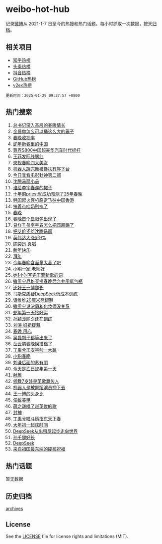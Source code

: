 # weibo-hot-hub

记录[微博](https://www.weibo.com)从 2021-1-7 日至今的热搜和热门话题。每小时抓取一次数据，按天[归档](archives)。

## 相关项目

- [知乎热榜](https://github.com/snaildev/zhihu-hot-hub)
- [头条热榜](https://github.com/snaildev/toutiao-hot-hub)
- [抖音热榜](https://github.com/snaildev/douyin-hot-hub)
- [GitHub热榜](https://github.com/snaildev/github-hot-hub)
- [v2ex热榜](https://github.com/snaildev/v2ex-hot-hub)


`更新时间：2025-01-29 09:37:57 +0800`

## 热门搜索

1. [总书记深入基层的春暖情长](https://m.weibo.cn/search?containerid=100103type%3D1%26t%3D10%26q%3D%23%E6%80%BB%E4%B9%A6%E8%AE%B0%E6%B7%B1%E5%85%A5%E5%9F%BA%E5%B1%82%E7%9A%84%E6%98%A5%E6%9A%96%E6%83%85%E9%95%BF%23&stream_entry_id=51&isnewpage=1&extparam=seat%3D1%26q%3D%2523%25E6%2580%25BB%25E4%25B9%25A6%25E8%25AE%25B0%25E6%25B7%25B1%25E5%2585%25A5%25E5%259F%25BA%25E5%25B1%2582%25E7%259A%2584%25E6%2598%25A5%25E6%259A%2596%25E6%2583%2585%25E9%2595%25BF%2523%26c_type%3D51%26dgr%3D0%26cate%3D10103%26pos%3D0%26stream_entry_id%3D51%26filter_type%3Drealtimehot%26display_time%3D1738114676%26pre_seqid%3D17381146762180109952001)
1. [金晨你怎么可以捅这么大的篓子](https://m.weibo.cn/search?containerid=100103type%3D1%26t%3D10%26q%3D%E9%87%91%E6%99%A8%E4%BD%A0%E6%80%8E%E4%B9%88%E5%8F%AF%E4%BB%A5%E6%8D%85%E8%BF%99%E4%B9%88%E5%A4%A7%E7%9A%84%E7%AF%93%E5%AD%90&stream_entry_id=31&isnewpage=1&extparam=seat%3D1%26stream_entry_id%3D31%26lcate%3D5001%26filter_type%3Drealtimehot%26q%3D%25E9%2587%2591%25E6%2599%25A8%25E4%25BD%25A0%25E6%2580%258E%25E4%25B9%2588%25E5%258F%25AF%25E4%25BB%25A5%25E6%258D%2585%25E8%25BF%2599%25E4%25B9%2588%25E5%25A4%25A7%25E7%259A%2584%25E7%25AF%2593%25E5%25AD%2590%26dgr%3D0%26realpos%3D1%26flag%3D2%26cate%3D5001%26pos%3D0%26c_type%3D31%26band_rank%3D1%26display_time%3D1738114676%26pre_seqid%3D17381146762180109952001)
1. [春晚收视率](https://m.weibo.cn/search?containerid=100103type%3D1%26t%3D10%26q%3D%E6%98%A5%E6%99%9A%E6%94%B6%E8%A7%86%E7%8E%87&stream_entry_id=31&isnewpage=1&extparam=seat%3D1%26stream_entry_id%3D31%26lcate%3D5001%26filter_type%3Drealtimehot%26q%3D%25E6%2598%25A5%25E6%2599%259A%25E6%2594%25B6%25E8%25A7%2586%25E7%258E%2587%26dgr%3D0%26realpos%3D2%26flag%3D2%26cate%3D5001%26pos%3D1%26c_type%3D31%26band_rank%3D2%26display_time%3D1738114676%26pre_seqid%3D17381146762180109952001)
1. [蛇年新春里的中国](https://m.weibo.cn/search?containerid=100103type%3D1%26t%3D10%26q%3D%23%E8%9B%87%E5%B9%B4%E6%96%B0%E6%98%A5%E9%87%8C%E7%9A%84%E4%B8%AD%E5%9B%BD%23&stream_entry_id=31&isnewpage=1&extparam=seat%3D1%26stream_entry_id%3D31%26lcate%3D5001%26filter_type%3Drealtimehot%26q%3D%2523%25E8%259B%2587%25E5%25B9%25B4%25E6%2596%25B0%25E6%2598%25A5%25E9%2587%258C%25E7%259A%2584%25E4%25B8%25AD%25E5%259B%25BD%2523%26dgr%3D0%26realpos%3D3%26flag%3D0%26cate%3D5001%26pos%3D2%26c_type%3D31%26band_rank%3D3%26display_time%3D1738114676%26pre_seqid%3D17381146762180109952001)
1. [尊界S800中国超豪华汽车时代标杆](https://m.weibo.cn/search?containerid=100103type%3D1%26t%3D10%26q%3D%23%E5%B0%8A%E7%95%8CS800%E4%B8%AD%E5%9B%BD%E8%B6%85%E8%B1%AA%E5%8D%8E%E6%B1%BD%E8%BD%A6%E6%97%B6%E4%BB%A3%E6%A0%87%E6%9D%86%23&stream_entry_id=31&isnewpage=1&extparam=seat%3D1%26stream_entry_id%3D31%26topic_ad%3D1%26lcate%3D5001%26is_ad_pos%3D1%26filter_type%3Drealtimehot%26q%3D%2523%25E5%25B0%258A%25E7%2595%258CS800%25E4%25B8%25AD%25E5%259B%25BD%25E8%25B6%2585%25E8%25B1%25AA%25E5%258D%258E%25E6%25B1%25BD%25E8%25BD%25A6%25E6%2597%25B6%25E4%25BB%25A3%25E6%25A0%2587%25E6%259D%2586%2523%26c_type%3D31%26adid%3D275160%26cate%3D5001%26pos%3D3%26band_rank%3D4%26dgr%3D0%26display_time%3D1738114676%26pre_seqid%3D17381146762180109952001)
1. [王菲发际线腮红](https://m.weibo.cn/search?containerid=100103type%3D1%26t%3D10%26q%3D%23%E7%8E%8B%E8%8F%B2%E5%8F%91%E9%99%85%E7%BA%BF%E8%85%AE%E7%BA%A2%23&stream_entry_id=31&isnewpage=1&extparam=seat%3D1%26stream_entry_id%3D31%26lcate%3D5001%26filter_type%3Drealtimehot%26q%3D%2523%25E7%258E%258B%25E8%258F%25B2%25E5%258F%2591%25E9%2599%2585%25E7%25BA%25BF%25E8%2585%25AE%25E7%25BA%25A2%2523%26dgr%3D0%26realpos%3D4%26flag%3D2%26cate%3D5001%26pos%3D4%26c_type%3D31%26band_rank%3D4%26display_time%3D1738114676%26pre_seqid%3D17381146762180109952001)
1. [央视春晚四大美女](https://m.weibo.cn/search?containerid=100103type%3D1%26t%3D10%26q%3D%23%E5%A4%AE%E8%A7%86%E6%98%A5%E6%99%9A%E5%9B%9B%E5%A4%A7%E7%BE%8E%E5%A5%B3%23&stream_entry_id=31&isnewpage=1&extparam=seat%3D1%26stream_entry_id%3D31%26lcate%3D5001%26filter_type%3Drealtimehot%26q%3D%2523%25E5%25A4%25AE%25E8%25A7%2586%25E6%2598%25A5%25E6%2599%259A%25E5%259B%259B%25E5%25A4%25A7%25E7%25BE%258E%25E5%25A5%25B3%2523%26dgr%3D0%26realpos%3D5%26flag%3D2%26cate%3D5001%26pos%3D5%26c_type%3D31%26band_rank%3D5%26display_time%3D1738114676%26pre_seqid%3D17381146762180109952001)
1. [机器人跳完舞被搀扶有序下台](https://m.weibo.cn/search?containerid=100103type%3D1%26t%3D10%26q%3D%23%E6%9C%BA%E5%99%A8%E4%BA%BA%E8%B7%B3%E5%AE%8C%E8%88%9E%E8%A2%AB%E6%90%80%E6%89%B6%E6%9C%89%E5%BA%8F%E4%B8%8B%E5%8F%B0%23&stream_entry_id=31&isnewpage=1&extparam=seat%3D1%26stream_entry_id%3D31%26lcate%3D5001%26filter_type%3Drealtimehot%26q%3D%2523%25E6%259C%25BA%25E5%2599%25A8%25E4%25BA%25BA%25E8%25B7%25B3%25E5%25AE%258C%25E8%2588%259E%25E8%25A2%25AB%25E6%2590%2580%25E6%2589%25B6%25E6%259C%2589%25E5%25BA%258F%25E4%25B8%258B%25E5%258F%25B0%2523%26dgr%3D0%26realpos%3D6%26flag%3D0%26cate%3D5001%26pos%3D6%26c_type%3D31%26band_rank%3D6%26display_time%3D1738114676%26pre_seqid%3D17381146762180109952001)
1. [今日宜看电影封神第二部](https://m.weibo.cn/search?containerid=100103type%3D1%26t%3D10%26q%3D%23%E4%BB%8A%E6%97%A5%E5%AE%9C%E7%9C%8B%E7%94%B5%E5%BD%B1%E5%B0%81%E7%A5%9E%E7%AC%AC%E4%BA%8C%E9%83%A8%23&stream_entry_id=31&isnewpage=1&extparam=seat%3D1%26stream_entry_id%3D31%26topic_ad%3D1%26lcate%3D5001%26is_ad_pos%3D1%26filter_type%3Drealtimehot%26q%3D%2523%25E4%25BB%258A%25E6%2597%25A5%25E5%25AE%259C%25E7%259C%258B%25E7%2594%25B5%25E5%25BD%25B1%25E5%25B0%2581%25E7%25A5%259E%25E7%25AC%25AC%25E4%25BA%258C%25E9%2583%25A8%2523%26c_type%3D31%26adid%3D274861%26cate%3D5001%26pos%3D7%26band_rank%3D7%26dgr%3D0%26display_time%3D1738114676%26pre_seqid%3D17381146762180109952001)
1. [沈腾马丽小品](https://m.weibo.cn/search?containerid=100103type%3D1%26t%3D10%26q%3D%E6%B2%88%E8%85%BE%E9%A9%AC%E4%B8%BD%E5%B0%8F%E5%93%81&stream_entry_id=31&isnewpage=1&extparam=seat%3D1%26stream_entry_id%3D31%26lcate%3D5001%26filter_type%3Drealtimehot%26q%3D%25E6%25B2%2588%25E8%2585%25BE%25E9%25A9%25AC%25E4%25B8%25BD%25E5%25B0%258F%25E5%2593%2581%26dgr%3D0%26realpos%3D7%26flag%3D0%26cate%3D5001%26pos%3D8%26c_type%3D31%26band_rank%3D7%26display_time%3D1738114676%26pre_seqid%3D17381146762180109952001)
1. [谁给李宇春穿的裙子](https://m.weibo.cn/search?containerid=100103type%3D1%26t%3D10%26q%3D%E8%B0%81%E7%BB%99%E6%9D%8E%E5%AE%87%E6%98%A5%E7%A9%BF%E7%9A%84%E8%A3%99%E5%AD%90&stream_entry_id=31&isnewpage=1&extparam=seat%3D1%26stream_entry_id%3D31%26lcate%3D5001%26filter_type%3Drealtimehot%26q%3D%25E8%25B0%2581%25E7%25BB%2599%25E6%259D%258E%25E5%25AE%2587%25E6%2598%25A5%25E7%25A9%25BF%25E7%259A%2584%25E8%25A3%2599%25E5%25AD%2590%26dgr%3D0%26realpos%3D8%26flag%3D0%26cate%3D5001%26pos%3D9%26c_type%3D31%26band_rank%3D8%26display_time%3D1738114676%26pre_seqid%3D17381146762180109952001)
1. [十年前priest就成功预测了25年春晚](https://m.weibo.cn/search?containerid=100103type%3D1%26t%3D10%26q%3D%23%E5%8D%81%E5%B9%B4%E5%89%8Dpriest%E5%B0%B1%E6%88%90%E5%8A%9F%E9%A2%84%E6%B5%8B%E4%BA%8625%E5%B9%B4%E6%98%A5%E6%99%9A%23&stream_entry_id=31&isnewpage=1&extparam=seat%3D1%26stream_entry_id%3D31%26lcate%3D5001%26filter_type%3Drealtimehot%26q%3D%2523%25E5%258D%2581%25E5%25B9%25B4%25E5%2589%258Dpriest%25E5%25B0%25B1%25E6%2588%2590%25E5%258A%259F%25E9%25A2%2584%25E6%25B5%258B%25E4%25BA%258625%25E5%25B9%25B4%25E6%2598%25A5%25E6%2599%259A%2523%26dgr%3D0%26realpos%3D9%26flag%3D16%26cate%3D5001%26pos%3D10%26c_type%3D31%26band_rank%3D9%26display_time%3D1738114676%26pre_seqid%3D17381146762180109952001)
1. [韩国起火客机原定飞往中国香港](https://m.weibo.cn/search?containerid=100103type%3D1%26t%3D10%26q%3D%23%E9%9F%A9%E5%9B%BD%E8%B5%B7%E7%81%AB%E5%AE%A2%E6%9C%BA%E5%8E%9F%E5%AE%9A%E9%A3%9E%E5%BE%80%E4%B8%AD%E5%9B%BD%E9%A6%99%E6%B8%AF%23&stream_entry_id=31&isnewpage=1&extparam=seat%3D1%26stream_entry_id%3D31%26lcate%3D5001%26filter_type%3Drealtimehot%26q%3D%2523%25E9%259F%25A9%25E5%259B%25BD%25E8%25B5%25B7%25E7%2581%25AB%25E5%25AE%25A2%25E6%259C%25BA%25E5%258E%259F%25E5%25AE%259A%25E9%25A3%259E%25E5%25BE%2580%25E4%25B8%25AD%25E5%259B%25BD%25E9%25A6%2599%25E6%25B8%25AF%2523%26dgr%3D0%26realpos%3D10%26flag%3D1%26cate%3D5001%26pos%3D11%26c_type%3D31%26band_rank%3D10%26display_time%3D1738114676%26pre_seqid%3D17381146762180109952001)
1. [扶着点咱奶别摔了](https://m.weibo.cn/search?containerid=100103type%3D1%26t%3D10%26q%3D%E6%89%B6%E7%9D%80%E7%82%B9%E5%92%B1%E5%A5%B6%E5%88%AB%E6%91%94%E4%BA%86&stream_entry_id=31&isnewpage=1&extparam=seat%3D1%26stream_entry_id%3D31%26lcate%3D5001%26filter_type%3Drealtimehot%26q%3D%25E6%2589%25B6%25E7%259D%2580%25E7%2582%25B9%25E5%2592%25B1%25E5%25A5%25B6%25E5%2588%25AB%25E6%2591%2594%25E4%25BA%2586%26dgr%3D0%26realpos%3D11%26flag%3D1%26cate%3D5001%26pos%3D12%26c_type%3D31%26band_rank%3D11%26display_time%3D1738114676%26pre_seqid%3D17381146762180109952001)
1. [春晚](https://m.weibo.cn/search?containerid=100103type%3D1%26t%3D10%26q%3D%E6%98%A5%E6%99%9A&stream_entry_id=31&isnewpage=1&extparam=seat%3D1%26stream_entry_id%3D31%26lcate%3D5001%26filter_type%3Drealtimehot%26q%3D%25E6%2598%25A5%25E6%2599%259A%26dgr%3D0%26realpos%3D12%26flag%3D0%26cate%3D5001%26pos%3D13%26c_type%3D31%26band_rank%3D12%26display_time%3D1738114676%26pre_seqid%3D17381146762180109952001)
1. [春晚首个显眼包出现了](https://m.weibo.cn/search?containerid=100103type%3D1%26t%3D10%26q%3D%23%E6%98%A5%E6%99%9A%E9%A6%96%E4%B8%AA%E6%98%BE%E7%9C%BC%E5%8C%85%E5%87%BA%E7%8E%B0%E4%BA%86%23&stream_entry_id=31&isnewpage=1&extparam=seat%3D1%26stream_entry_id%3D31%26lcate%3D5001%26filter_type%3Drealtimehot%26q%3D%2523%25E6%2598%25A5%25E6%2599%259A%25E9%25A6%2596%25E4%25B8%25AA%25E6%2598%25BE%25E7%259C%25BC%25E5%258C%2585%25E5%2587%25BA%25E7%258E%25B0%25E4%25BA%2586%2523%26dgr%3D0%26realpos%3D13%26flag%3D2%26cate%3D5001%26pos%3D14%26c_type%3D31%26band_rank%3D13%26display_time%3D1738114676%26pre_seqid%3D17381146762180109952001)
1. [易烊千玺李宇春怎么把邓超踢了](https://m.weibo.cn/search?containerid=100103type%3D1%26t%3D10%26q%3D%E6%98%93%E7%83%8A%E5%8D%83%E7%8E%BA%E6%9D%8E%E5%AE%87%E6%98%A5%E6%80%8E%E4%B9%88%E6%8A%8A%E9%82%93%E8%B6%85%E8%B8%A2%E4%BA%86&stream_entry_id=31&isnewpage=1&extparam=seat%3D1%26stream_entry_id%3D31%26lcate%3D5001%26filter_type%3Drealtimehot%26q%3D%25E6%2598%2593%25E7%2583%258A%25E5%258D%2583%25E7%258E%25BA%25E6%259D%258E%25E5%25AE%2587%25E6%2598%25A5%25E6%2580%258E%25E4%25B9%2588%25E6%258A%258A%25E9%2582%2593%25E8%25B6%2585%25E8%25B8%25A2%25E4%25BA%2586%26dgr%3D0%26realpos%3D14%26flag%3D0%26cate%3D5001%26pos%3D15%26c_type%3D31%26band_rank%3D14%26display_time%3D1738114676%26pre_seqid%3D17381146762180109952001)
1. [把艾伦还给沈腾马丽](https://m.weibo.cn/search?containerid=100103type%3D1%26t%3D10%26q%3D%E6%8A%8A%E8%89%BE%E4%BC%A6%E8%BF%98%E7%BB%99%E6%B2%88%E8%85%BE%E9%A9%AC%E4%B8%BD&stream_entry_id=31&isnewpage=1&extparam=seat%3D1%26stream_entry_id%3D31%26lcate%3D5001%26filter_type%3Drealtimehot%26q%3D%25E6%258A%258A%25E8%2589%25BE%25E4%25BC%25A6%25E8%25BF%2598%25E7%25BB%2599%25E6%25B2%2588%25E8%2585%25BE%25E9%25A9%25AC%25E4%25B8%25BD%26dgr%3D0%26realpos%3D15%26flag%3D0%26cate%3D5001%26pos%3D16%26c_type%3D31%26band_rank%3D15%26display_time%3D1738114676%26pre_seqid%3D17381146762180109952001)
1. [英伟达大涨近9%](https://m.weibo.cn/search?containerid=100103type%3D1%26t%3D10%26q%3D%23%E8%8B%B1%E4%BC%9F%E8%BE%BE%E5%A4%A7%E6%B6%A8%E8%BF%919%25%23&stream_entry_id=31&isnewpage=1&extparam=seat%3D1%26stream_entry_id%3D31%26lcate%3D5001%26filter_type%3Drealtimehot%26q%3D%2523%25E8%258B%25B1%25E4%25BC%259F%25E8%25BE%25BE%25E5%25A4%25A7%25E6%25B6%25A8%25E8%25BF%25919%2525%2523%26dgr%3D0%26realpos%3D16%26flag%3D1%26cate%3D5001%26pos%3D17%26c_type%3D31%26band_rank%3D16%26display_time%3D1738114676%26pre_seqid%3D17381146762180109952001)
1. [陈奕迅 真唱](https://m.weibo.cn/search?containerid=100103type%3D1%26t%3D10%26q%3D%E9%99%88%E5%A5%95%E8%BF%85+%E7%9C%9F%E5%94%B1&stream_entry_id=31&isnewpage=1&extparam=seat%3D1%26stream_entry_id%3D31%26lcate%3D5001%26filter_type%3Drealtimehot%26q%3D%25E9%2599%2588%25E5%25A5%2595%25E8%25BF%2585%2520%25E7%259C%259F%25E5%2594%25B1%26dgr%3D0%26realpos%3D17%26flag%3D0%26cate%3D5001%26pos%3D18%26c_type%3D31%26band_rank%3D17%26display_time%3D1738114676%26pre_seqid%3D17381146762180109952001)
1. [新年快乐](https://m.weibo.cn/search?containerid=100103type%3D1%26t%3D10%26q%3D%E6%96%B0%E5%B9%B4%E5%BF%AB%E4%B9%90&stream_entry_id=31&isnewpage=1&extparam=seat%3D1%26stream_entry_id%3D31%26lcate%3D5001%26filter_type%3Drealtimehot%26q%3D%25E6%2596%25B0%25E5%25B9%25B4%25E5%25BF%25AB%25E4%25B9%2590%26dgr%3D0%26realpos%3D18%26flag%3D0%26cate%3D5001%26pos%3D19%26c_type%3D31%26band_rank%3D18%26display_time%3D1738114676%26pre_seqid%3D17381146762180109952001)
1. [拜年](https://m.weibo.cn/search?containerid=100103type%3D1%26t%3D10%26q%3D%E6%8B%9C%E5%B9%B4&stream_entry_id=31&isnewpage=1&extparam=seat%3D1%26stream_entry_id%3D31%26lcate%3D5001%26filter_type%3Drealtimehot%26q%3D%25E6%258B%259C%25E5%25B9%25B4%26dgr%3D0%26realpos%3D19%26flag%3D1%26cate%3D5001%26pos%3D20%26c_type%3D31%26band_rank%3D19%26display_time%3D1738114676%26pre_seqid%3D17381146762180109952001)
1. [今年春晚含面量太高了吧](https://m.weibo.cn/search?containerid=100103type%3D1%26t%3D10%26q%3D%23%E4%BB%8A%E5%B9%B4%E6%98%A5%E6%99%9A%E5%90%AB%E9%9D%A2%E9%87%8F%E5%A4%AA%E9%AB%98%E4%BA%86%E5%90%A7%23&stream_entry_id=31&isnewpage=1&extparam=seat%3D1%26stream_entry_id%3D31%26lcate%3D5001%26realpos%3D20%26filter_type%3Drealtimehot%26q%3D%2523%25E4%25BB%258A%25E5%25B9%25B4%25E6%2598%25A5%25E6%2599%259A%25E5%2590%25AB%25E9%259D%25A2%25E9%2587%258F%25E5%25A4%25AA%25E9%25AB%2598%25E4%25BA%2586%25E5%2590%25A7%2523%26dgr%3D0%26flag%3D1%26adid%3D275165%26cate%3D5001%26pos%3D21%26c_type%3D31%26band_rank%3D20%26display_time%3D1738114676%26pre_seqid%3D17381146762180109952001)
1. [小明一家 老师好](https://m.weibo.cn/search?containerid=100103type%3D1%26t%3D10%26q%3D%E5%B0%8F%E6%98%8E%E4%B8%80%E5%AE%B6+%E8%80%81%E5%B8%88%E5%A5%BD&stream_entry_id=31&isnewpage=1&extparam=seat%3D1%26stream_entry_id%3D31%26lcate%3D5001%26filter_type%3Drealtimehot%26q%3D%25E5%25B0%258F%25E6%2598%258E%25E4%25B8%2580%25E5%25AE%25B6%2520%25E8%2580%2581%25E5%25B8%2588%25E5%25A5%25BD%26dgr%3D0%26realpos%3D21%26flag%3D0%26cate%3D5001%26pos%3D22%26c_type%3D31%26band_rank%3D21%26display_time%3D1738114676%26pre_seqid%3D17381146762180109952001)
1. [她1小时写完王菲新歌的词](https://m.weibo.cn/search?containerid=100103type%3D1%26t%3D10%26q%3D%23%E5%A5%B91%E5%B0%8F%E6%97%B6%E5%86%99%E5%AE%8C%E7%8E%8B%E8%8F%B2%E6%96%B0%E6%AD%8C%E7%9A%84%E8%AF%8D%23&stream_entry_id=31&isnewpage=1&extparam=seat%3D1%26stream_entry_id%3D31%26lcate%3D5001%26filter_type%3Drealtimehot%26q%3D%2523%25E5%25A5%25B91%25E5%25B0%258F%25E6%2597%25B6%25E5%2586%2599%25E5%25AE%258C%25E7%258E%258B%25E8%258F%25B2%25E6%2596%25B0%25E6%25AD%258C%25E7%259A%2584%25E8%25AF%258D%2523%26dgr%3D0%26realpos%3D22%26flag%3D0%26cate%3D5001%26pos%3D23%26c_type%3D31%26band_rank%3D22%26display_time%3D1738114676%26pre_seqid%3D17381146762180109952001)
1. [撒贝宁尼格买提春晚后台共用氧气瓶](https://m.weibo.cn/search?containerid=100103type%3D1%26t%3D10%26q%3D%E6%92%92%E8%B4%9D%E5%AE%81%E5%B0%BC%E6%A0%BC%E4%B9%B0%E6%8F%90%E6%98%A5%E6%99%9A%E5%90%8E%E5%8F%B0%E5%85%B1%E7%94%A8%E6%B0%A7%E6%B0%94%E7%93%B6&stream_entry_id=31&isnewpage=1&extparam=seat%3D1%26stream_entry_id%3D31%26lcate%3D5001%26filter_type%3Drealtimehot%26q%3D%25E6%2592%2592%25E8%25B4%259D%25E5%25AE%2581%25E5%25B0%25BC%25E6%25A0%25BC%25E4%25B9%25B0%25E6%258F%2590%25E6%2598%25A5%25E6%2599%259A%25E5%2590%258E%25E5%258F%25B0%25E5%2585%25B1%25E7%2594%25A8%25E6%25B0%25A7%25E6%25B0%2594%25E7%2593%25B6%26dgr%3D0%26realpos%3D23%26flag%3D0%26cate%3D5001%26pos%3D24%26c_type%3D31%26band_rank%3D23%26display_time%3D1738114676%26pre_seqid%3D17381146762180109952001)
1. [还好王一博腿长](https://m.weibo.cn/search?containerid=100103type%3D1%26t%3D10%26q%3D%E8%BF%98%E5%A5%BD%E7%8E%8B%E4%B8%80%E5%8D%9A%E8%85%BF%E9%95%BF&stream_entry_id=31&isnewpage=1&extparam=seat%3D1%26stream_entry_id%3D31%26lcate%3D5001%26filter_type%3Drealtimehot%26q%3D%25E8%25BF%2598%25E5%25A5%25BD%25E7%258E%258B%25E4%25B8%2580%25E5%258D%259A%25E8%2585%25BF%25E9%2595%25BF%26dgr%3D0%26realpos%3D24%26flag%3D0%26cate%3D5001%26pos%3D25%26c_type%3D31%26band_rank%3D24%26display_time%3D1738114676%26pre_seqid%3D17381146762180109952001)
1. [马斯克质疑DeepSeek低成本训练](https://m.weibo.cn/search?containerid=100103type%3D1%26t%3D10%26q%3D%23%E9%A9%AC%E6%96%AF%E5%85%8B%E8%B4%A8%E7%96%91DeepSeek%E4%BD%8E%E6%88%90%E6%9C%AC%E8%AE%AD%E7%BB%83%23&stream_entry_id=31&isnewpage=1&extparam=seat%3D1%26stream_entry_id%3D31%26lcate%3D5001%26filter_type%3Drealtimehot%26q%3D%2523%25E9%25A9%25AC%25E6%2596%25AF%25E5%2585%258B%25E8%25B4%25A8%25E7%2596%2591DeepSeek%25E4%25BD%258E%25E6%2588%2590%25E6%259C%25AC%25E8%25AE%25AD%25E7%25BB%2583%2523%26dgr%3D0%26realpos%3D25%26flag%3D0%26cate%3D5001%26pos%3D26%26c_type%3D31%26band_rank%3D25%26display_time%3D1738114676%26pre_seqid%3D17381146762180109952001)
1. [谭维维20厘米高跟鞋](https://m.weibo.cn/search?containerid=100103type%3D1%26t%3D10%26q%3D%E8%B0%AD%E7%BB%B4%E7%BB%B420%E5%8E%98%E7%B1%B3%E9%AB%98%E8%B7%9F%E9%9E%8B&stream_entry_id=31&isnewpage=1&extparam=seat%3D1%26stream_entry_id%3D31%26lcate%3D5001%26filter_type%3Drealtimehot%26q%3D%25E8%25B0%25AD%25E7%25BB%25B4%25E7%25BB%25B420%25E5%258E%2598%25E7%25B1%25B3%25E9%25AB%2598%25E8%25B7%259F%25E9%259E%258B%26dgr%3D0%26realpos%3D26%26flag%3D1%26cate%3D5001%26pos%3D27%26c_type%3D31%26band_rank%3D26%26display_time%3D1738114676%26pre_seqid%3D17381146762180109952001)
1. [撒贝宁说浓眉和化妆师没关系](https://m.weibo.cn/search?containerid=100103type%3D1%26t%3D10%26q%3D%23%E6%92%92%E8%B4%9D%E5%AE%81%E8%AF%B4%E6%B5%93%E7%9C%89%E5%92%8C%E5%8C%96%E5%A6%86%E5%B8%88%E6%B2%A1%E5%85%B3%E7%B3%BB%23&stream_entry_id=31&isnewpage=1&extparam=seat%3D1%26stream_entry_id%3D31%26lcate%3D5001%26filter_type%3Drealtimehot%26q%3D%2523%25E6%2592%2592%25E8%25B4%259D%25E5%25AE%2581%25E8%25AF%25B4%25E6%25B5%2593%25E7%259C%2589%25E5%2592%258C%25E5%258C%2596%25E5%25A6%2586%25E5%25B8%2588%25E6%25B2%25A1%25E5%2585%25B3%25E7%25B3%25BB%2523%26dgr%3D0%26realpos%3D27%26flag%3D1%26cate%3D5001%26pos%3D28%26c_type%3D31%26band_rank%3D27%26display_time%3D1738114676%26pre_seqid%3D17381146762180109952001)
1. [蛇年第一天接好运](https://m.weibo.cn/search?containerid=100103type%3D1%26t%3D10%26q%3D%23%E8%9B%87%E5%B9%B4%E7%AC%AC%E4%B8%80%E5%A4%A9%E6%8E%A5%E5%A5%BD%E8%BF%90%23&stream_entry_id=31&isnewpage=1&extparam=seat%3D1%26stream_entry_id%3D31%26lcate%3D5001%26filter_type%3Drealtimehot%26q%3D%2523%25E8%259B%2587%25E5%25B9%25B4%25E7%25AC%25AC%25E4%25B8%2580%25E5%25A4%25A9%25E6%258E%25A5%25E5%25A5%25BD%25E8%25BF%2590%2523%26dgr%3D0%26realpos%3D28%26flag%3D0%26cate%3D5001%26pos%3D29%26c_type%3D31%26band_rank%3D28%26display_time%3D1738114676%26pre_seqid%3D17381146762180109952001)
1. [孙颖莎除夕还在训练](https://m.weibo.cn/search?containerid=100103type%3D1%26t%3D10%26q%3D%E5%AD%99%E9%A2%96%E8%8E%8E%E9%99%A4%E5%A4%95%E8%BF%98%E5%9C%A8%E8%AE%AD%E7%BB%83&stream_entry_id=31&isnewpage=1&extparam=seat%3D1%26stream_entry_id%3D31%26lcate%3D5001%26filter_type%3Drealtimehot%26q%3D%25E5%25AD%2599%25E9%25A2%2596%25E8%258E%258E%25E9%2599%25A4%25E5%25A4%2595%25E8%25BF%2598%25E5%259C%25A8%25E8%25AE%25AD%25E7%25BB%2583%26dgr%3D0%26realpos%3D29%26flag%3D1%26cate%3D5001%26pos%3D30%26c_type%3D31%26band_rank%3D29%26display_time%3D1738114676%26pre_seqid%3D17381146762180109952001)
1. [刘涛 妈祖援藏](https://m.weibo.cn/search?containerid=100103type%3D1%26t%3D10%26q%3D%E5%88%98%E6%B6%9B+%E5%A6%88%E7%A5%96%E6%8F%B4%E8%97%8F&stream_entry_id=31&isnewpage=1&extparam=seat%3D1%26stream_entry_id%3D31%26lcate%3D5001%26filter_type%3Drealtimehot%26q%3D%25E5%2588%2598%25E6%25B6%259B%2520%25E5%25A6%2588%25E7%25A5%2596%25E6%258F%25B4%25E8%2597%258F%26dgr%3D0%26realpos%3D30%26flag%3D0%26cate%3D5001%26pos%3D31%26c_type%3D31%26band_rank%3D30%26display_time%3D1738114676%26pre_seqid%3D17381146762180109952001)
1. [春晚 用心](https://m.weibo.cn/search?containerid=100103type%3D1%26t%3D10%26q%3D%E6%98%A5%E6%99%9A+%E7%94%A8%E5%BF%83&stream_entry_id=31&isnewpage=1&extparam=seat%3D1%26stream_entry_id%3D31%26lcate%3D5001%26filter_type%3Drealtimehot%26q%3D%25E6%2598%25A5%25E6%2599%259A%2520%25E7%2594%25A8%25E5%25BF%2583%26dgr%3D0%26realpos%3D31%26flag%3D0%26cate%3D5001%26pos%3D32%26c_type%3D31%26band_rank%3D31%26display_time%3D1738114676%26pre_seqid%3D17381146762180109952001)
1. [吴磊胡子都等出来了](https://m.weibo.cn/search?containerid=100103type%3D1%26t%3D10%26q%3D%E5%90%B4%E7%A3%8A%E8%83%A1%E5%AD%90%E9%83%BD%E7%AD%89%E5%87%BA%E6%9D%A5%E4%BA%86&stream_entry_id=31&isnewpage=1&extparam=seat%3D1%26stream_entry_id%3D31%26lcate%3D5001%26filter_type%3Drealtimehot%26q%3D%25E5%2590%25B4%25E7%25A3%258A%25E8%2583%25A1%25E5%25AD%2590%25E9%2583%25BD%25E7%25AD%2589%25E5%2587%25BA%25E6%259D%25A5%25E4%25BA%2586%26dgr%3D0%26realpos%3D32%26flag%3D0%26cate%3D5001%26pos%3D33%26c_type%3D31%26band_rank%3D32%26display_time%3D1738114676%26pre_seqid%3D17381146762180109952001)
1. [岳云鹏春晚换搭档了](https://m.weibo.cn/search?containerid=100103type%3D1%26t%3D10%26q%3D%23%E5%B2%B3%E4%BA%91%E9%B9%8F%E6%98%A5%E6%99%9A%E6%8D%A2%E6%90%AD%E6%A1%A3%E4%BA%86%23&stream_entry_id=31&isnewpage=1&extparam=seat%3D1%26stream_entry_id%3D31%26lcate%3D5001%26filter_type%3Drealtimehot%26q%3D%2523%25E5%25B2%25B3%25E4%25BA%2591%25E9%25B9%258F%25E6%2598%25A5%25E6%2599%259A%25E6%258D%25A2%25E6%2590%25AD%25E6%25A1%25A3%25E4%25BA%2586%2523%26dgr%3D0%26realpos%3D33%26flag%3D0%26cate%3D5001%26pos%3D34%26c_type%3D31%26band_rank%3D33%26display_time%3D1738114676%26pre_seqid%3D17381146762180109952001)
1. [丁禹兮王安宇帅一大跳](https://m.weibo.cn/search?containerid=100103type%3D1%26t%3D10%26q%3D%23%E4%B8%81%E7%A6%B9%E5%85%AE%E7%8E%8B%E5%AE%89%E5%AE%87%E5%B8%85%E4%B8%80%E5%A4%A7%E8%B7%B3%23&stream_entry_id=31&isnewpage=1&extparam=seat%3D1%26stream_entry_id%3D31%26lcate%3D5001%26filter_type%3Drealtimehot%26q%3D%2523%25E4%25B8%2581%25E7%25A6%25B9%25E5%2585%25AE%25E7%258E%258B%25E5%25AE%2589%25E5%25AE%2587%25E5%25B8%2585%25E4%25B8%2580%25E5%25A4%25A7%25E8%25B7%25B3%2523%26dgr%3D0%26realpos%3D34%26flag%3D0%26cate%3D5001%26pos%3D35%26c_type%3D31%26band_rank%3D34%26display_time%3D1738114676%26pre_seqid%3D17381146762180109952001)
1. [小狗春晚](https://m.weibo.cn/search?containerid=100103type%3D1%26t%3D10%26q%3D%E5%B0%8F%E7%8B%97%E6%98%A5%E6%99%9A&stream_entry_id=31&isnewpage=1&extparam=seat%3D1%26stream_entry_id%3D31%26lcate%3D5001%26filter_type%3Drealtimehot%26q%3D%25E5%25B0%258F%25E7%258B%2597%25E6%2598%25A5%25E6%2599%259A%26dgr%3D0%26realpos%3D35%26flag%3D1%26cate%3D5001%26pos%3D36%26c_type%3D31%26band_rank%3D35%26display_time%3D1738114676%26pre_seqid%3D17381146762180109952001)
1. [刘谦后面的苏有朋](https://m.weibo.cn/search?containerid=100103type%3D1%26t%3D10%26q%3D%23%E5%88%98%E8%B0%A6%E5%90%8E%E9%9D%A2%E7%9A%84%E8%8B%8F%E6%9C%89%E6%9C%8B%23&stream_entry_id=31&isnewpage=1&extparam=seat%3D1%26stream_entry_id%3D31%26lcate%3D5001%26filter_type%3Drealtimehot%26q%3D%2523%25E5%2588%2598%25E8%25B0%25A6%25E5%2590%258E%25E9%259D%25A2%25E7%259A%2584%25E8%258B%258F%25E6%259C%2589%25E6%259C%258B%2523%26dgr%3D0%26realpos%3D36%26flag%3D1%26cate%3D5001%26pos%3D37%26c_type%3D31%26band_rank%3D36%26display_time%3D1738114676%26pre_seqid%3D17381146762180109952001)
1. [今天是乙巳蛇年第一天](https://m.weibo.cn/search?containerid=100103type%3D1%26t%3D10%26q%3D%23%E4%BB%8A%E5%A4%A9%E6%98%AF%E4%B9%99%E5%B7%B3%E8%9B%87%E5%B9%B4%E7%AC%AC%E4%B8%80%E5%A4%A9%23&stream_entry_id=31&isnewpage=1&extparam=seat%3D1%26stream_entry_id%3D31%26lcate%3D5001%26filter_type%3Drealtimehot%26q%3D%2523%25E4%25BB%258A%25E5%25A4%25A9%25E6%2598%25AF%25E4%25B9%2599%25E5%25B7%25B3%25E8%259B%2587%25E5%25B9%25B4%25E7%25AC%25AC%25E4%25B8%2580%25E5%25A4%25A9%2523%26dgr%3D0%26realpos%3D37%26flag%3D1%26cate%3D5001%26pos%3D38%26c_type%3D31%26band_rank%3D37%26display_time%3D1738114676%26pre_seqid%3D17381146762180109952001)
1. [射雕](https://m.weibo.cn/search?containerid=100103type%3D1%26t%3D10%26q%3D%E5%B0%84%E9%9B%95&stream_entry_id=31&isnewpage=1&extparam=seat%3D1%26stream_entry_id%3D31%26lcate%3D5001%26filter_type%3Drealtimehot%26q%3D%25E5%25B0%2584%25E9%259B%2595%26dgr%3D0%26realpos%3D38%26flag%3D0%26cate%3D5001%26pos%3D39%26c_type%3D31%26band_rank%3D38%26display_time%3D1738114676%26pre_seqid%3D17381146762180109952001)
1. [领舞7岁娃是英歌舞传人](https://m.weibo.cn/search?containerid=100103type%3D1%26t%3D10%26q%3D%23%E9%A2%86%E8%88%9E7%E5%B2%81%E5%A8%83%E6%98%AF%E8%8B%B1%E6%AD%8C%E8%88%9E%E4%BC%A0%E4%BA%BA%23&stream_entry_id=31&isnewpage=1&extparam=seat%3D1%26stream_entry_id%3D31%26lcate%3D5001%26filter_type%3Drealtimehot%26q%3D%2523%25E9%25A2%2586%25E8%2588%259E7%25E5%25B2%2581%25E5%25A8%2583%25E6%2598%25AF%25E8%258B%25B1%25E6%25AD%258C%25E8%2588%259E%25E4%25BC%25A0%25E4%25BA%25BA%2523%26dgr%3D0%26realpos%3D39%26flag%3D0%26cate%3D5001%26pos%3D40%26c_type%3D31%26band_rank%3D39%26display_time%3D1738114676%26pre_seqid%3D17381146762180109952001)
1. [机器人是被舞蹈演员押下去](https://m.weibo.cn/search?containerid=100103type%3D1%26t%3D10%26q%3D%23%E6%9C%BA%E5%99%A8%E4%BA%BA%E6%98%AF%E8%A2%AB%E8%88%9E%E8%B9%88%E6%BC%94%E5%91%98%E6%8A%BC%E4%B8%8B%E5%8E%BB%23&stream_entry_id=31&isnewpage=1&extparam=seat%3D1%26stream_entry_id%3D31%26lcate%3D5001%26filter_type%3Drealtimehot%26q%3D%2523%25E6%259C%25BA%25E5%2599%25A8%25E4%25BA%25BA%25E6%2598%25AF%25E8%25A2%25AB%25E8%2588%259E%25E8%25B9%2588%25E6%25BC%2594%25E5%2591%2598%25E6%258A%25BC%25E4%25B8%258B%25E5%258E%25BB%2523%26dgr%3D0%26realpos%3D40%26flag%3D1%26cate%3D5001%26pos%3D41%26c_type%3D31%26band_rank%3D40%26display_time%3D1738114676%26pre_seqid%3D17381146762180109952001)
1. [王一博的头身比](https://m.weibo.cn/search?containerid=100103type%3D1%26t%3D10%26q%3D%E7%8E%8B%E4%B8%80%E5%8D%9A%E7%9A%84%E5%A4%B4%E8%BA%AB%E6%AF%94&stream_entry_id=31&isnewpage=1&extparam=seat%3D1%26stream_entry_id%3D31%26lcate%3D5001%26filter_type%3Drealtimehot%26q%3D%25E7%258E%258B%25E4%25B8%2580%25E5%258D%259A%25E7%259A%2584%25E5%25A4%25B4%25E8%25BA%25AB%25E6%25AF%2594%26dgr%3D0%26realpos%3D41%26flag%3D1%26cate%3D5001%26pos%3D42%26c_type%3D31%26band_rank%3D41%26display_time%3D1738114676%26pre_seqid%3D17381146762180109952001)
1. [任敏美甲](https://m.weibo.cn/search?containerid=100103type%3D1%26t%3D10%26q%3D%E4%BB%BB%E6%95%8F%E7%BE%8E%E7%94%B2&stream_entry_id=31&isnewpage=1&extparam=seat%3D1%26stream_entry_id%3D31%26lcate%3D5001%26filter_type%3Drealtimehot%26q%3D%25E4%25BB%25BB%25E6%2595%258F%25E7%25BE%258E%25E7%2594%25B2%26dgr%3D0%26realpos%3D42%26flag%3D0%26cate%3D5001%26pos%3D43%26c_type%3D31%26band_rank%3D42%26display_time%3D1738114676%26pre_seqid%3D17381146762180109952001)
1. [薛之谦唱了赵英俊的歌](https://m.weibo.cn/search?containerid=100103type%3D1%26t%3D10%26q%3D%23%E8%96%9B%E4%B9%8B%E8%B0%A6%E5%94%B1%E4%BA%86%E8%B5%B5%E8%8B%B1%E4%BF%8A%E7%9A%84%E6%AD%8C%23&stream_entry_id=31&isnewpage=1&extparam=seat%3D1%26stream_entry_id%3D31%26lcate%3D5001%26filter_type%3Drealtimehot%26q%3D%2523%25E8%2596%259B%25E4%25B9%258B%25E8%25B0%25A6%25E5%2594%25B1%25E4%25BA%2586%25E8%25B5%25B5%25E8%258B%25B1%25E4%25BF%258A%25E7%259A%2584%25E6%25AD%258C%2523%26dgr%3D0%26realpos%3D43%26flag%3D0%26cate%3D5001%26pos%3D44%26c_type%3D31%26band_rank%3D43%26display_time%3D1738114676%26pre_seqid%3D17381146762180109952001)
1. [封神](https://m.weibo.cn/search?containerid=100103type%3D1%26t%3D10%26q%3D%E5%B0%81%E7%A5%9E&stream_entry_id=31&isnewpage=1&extparam=seat%3D1%26stream_entry_id%3D31%26lcate%3D5001%26filter_type%3Drealtimehot%26q%3D%25E5%25B0%2581%25E7%25A5%259E%26dgr%3D0%26realpos%3D44%26flag%3D1%26cate%3D5001%26pos%3D45%26c_type%3D31%26band_rank%3D44%26display_time%3D1738114676%26pre_seqid%3D17381146762180109952001)
1. [丁禹兮唱斗柄指东天下春](https://m.weibo.cn/search?containerid=100103type%3D1%26t%3D10%26q%3D%23%E4%B8%81%E7%A6%B9%E5%85%AE%E5%94%B1%E6%96%97%E6%9F%84%E6%8C%87%E4%B8%9C%E5%A4%A9%E4%B8%8B%E6%98%A5%23&stream_entry_id=31&isnewpage=1&extparam=seat%3D1%26stream_entry_id%3D31%26lcate%3D5001%26filter_type%3Drealtimehot%26q%3D%2523%25E4%25B8%2581%25E7%25A6%25B9%25E5%2585%25AE%25E5%2594%25B1%25E6%2596%2597%25E6%259F%2584%25E6%258C%2587%25E4%25B8%259C%25E5%25A4%25A9%25E4%25B8%258B%25E6%2598%25A5%2523%26dgr%3D0%26realpos%3D45%26flag%3D1%26cate%3D5001%26pos%3D46%26c_type%3D31%26band_rank%3D45%26display_time%3D1738114676%26pre_seqid%3D17381146762180109952001)
1. [大年初一起床时间](https://m.weibo.cn/search?containerid=100103type%3D1%26t%3D10%26q%3D%23%E5%A4%A7%E5%B9%B4%E5%88%9D%E4%B8%80%E8%B5%B7%E5%BA%8A%E6%97%B6%E9%97%B4%23&stream_entry_id=31&isnewpage=1&extparam=seat%3D1%26stream_entry_id%3D31%26lcate%3D5001%26filter_type%3Drealtimehot%26q%3D%2523%25E5%25A4%25A7%25E5%25B9%25B4%25E5%2588%259D%25E4%25B8%2580%25E8%25B5%25B7%25E5%25BA%258A%25E6%2597%25B6%25E9%2597%25B4%2523%26dgr%3D0%26realpos%3D46%26flag%3D1%26cate%3D5001%26pos%3D47%26c_type%3D31%26band_rank%3D46%26display_time%3D1738114676%26pre_seqid%3D17381146762180109952001)
1. [DeepSeek从出租屋起步走向世界](https://m.weibo.cn/search?containerid=100103type%3D1%26t%3D10%26q%3D%23DeepSeek%E4%BB%8E%E5%87%BA%E7%A7%9F%E5%B1%8B%E8%B5%B7%E6%AD%A5%E8%B5%B0%E5%90%91%E4%B8%96%E7%95%8C%23&stream_entry_id=31&isnewpage=1&extparam=seat%3D1%26stream_entry_id%3D31%26lcate%3D5001%26filter_type%3Drealtimehot%26q%3D%2523DeepSeek%25E4%25BB%258E%25E5%2587%25BA%25E7%25A7%259F%25E5%25B1%258B%25E8%25B5%25B7%25E6%25AD%25A5%25E8%25B5%25B0%25E5%2590%2591%25E4%25B8%2596%25E7%2595%258C%2523%26dgr%3D0%26realpos%3D47%26flag%3D0%26cate%3D5001%26pos%3D48%26c_type%3D31%26band_rank%3D47%26display_time%3D1738114676%26pre_seqid%3D17381146762180109952001)
1. [孙千腿好长](https://m.weibo.cn/search?containerid=100103type%3D1%26t%3D10%26q%3D%E5%AD%99%E5%8D%83%E8%85%BF%E5%A5%BD%E9%95%BF&stream_entry_id=31&isnewpage=1&extparam=seat%3D1%26stream_entry_id%3D31%26lcate%3D5001%26filter_type%3Drealtimehot%26q%3D%25E5%25AD%2599%25E5%258D%2583%25E8%2585%25BF%25E5%25A5%25BD%25E9%2595%25BF%26dgr%3D0%26realpos%3D48%26flag%3D0%26cate%3D5001%26pos%3D49%26c_type%3D31%26band_rank%3D48%26display_time%3D1738114676%26pre_seqid%3D17381146762180109952001)
1. [DeepSeek](https://m.weibo.cn/search?containerid=100103type%3D1%26t%3D10%26q%3DDeepSeek&stream_entry_id=31&isnewpage=1&extparam=seat%3D1%26stream_entry_id%3D31%26lcate%3D5001%26filter_type%3Drealtimehot%26q%3DDeepSeek%26dgr%3D0%26realpos%3D49%26flag%3D0%26cate%3D5001%26pos%3D50%26c_type%3D31%26band_rank%3D49%26display_time%3D1738114676%26pre_seqid%3D17381146762180109952001)
1. [来自祖国最东端的硬核祝福](https://m.weibo.cn/search?containerid=100103type%3D1%26t%3D10%26q%3D%E6%9D%A5%E8%87%AA%E7%A5%96%E5%9B%BD%E6%9C%80%E4%B8%9C%E7%AB%AF%E7%9A%84%E7%A1%AC%E6%A0%B8%E7%A5%9D%E7%A6%8F&stream_entry_id=31&isnewpage=1&extparam=seat%3D1%26stream_entry_id%3D31%26lcate%3D5001%26filter_type%3Drealtimehot%26q%3D%25E6%259D%25A5%25E8%2587%25AA%25E7%25A5%2596%25E5%259B%25BD%25E6%259C%2580%25E4%25B8%259C%25E7%25AB%25AF%25E7%259A%2584%25E7%25A1%25AC%25E6%25A0%25B8%25E7%25A5%259D%25E7%25A6%258F%26dgr%3D0%26realpos%3D50%26flag%3D1%26cate%3D5001%26pos%3D51%26c_type%3D31%26band_rank%3D50%26display_time%3D1738114676%26pre_seqid%3D17381146762180109952001)

## 热门话题

暂无数据

## 历史归档

[archives](archives)

## License

See the [LICENSE](LICENSE) file for license rights and limitations (MIT).
